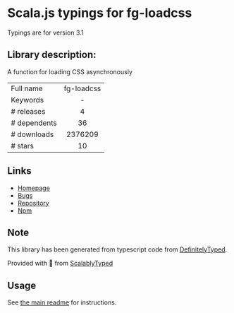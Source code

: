 
# Scala.js typings for fg-loadcss

Typings are for version 3.1

## Library description:
A function for loading CSS asynchronously

|                    |                 |
| ------------------ | :-------------: |
| Full name          | fg-loadcss |
| Keywords           | - |
| # releases         | 4 |
| # dependents       | 36 |
| # downloads        | 2376209 |
| # stars            | 10 |

## Links
- [Homepage](https://github.com/filamentgroup/loadCSS)
- [Bugs](https://github.com/filamentgroup/loadCSS/issues)
- [Repository](https://github.com/filamentgroup/loadCSS)
- [Npm](https://www.npmjs.com/package/fg-loadcss)
    


## Note
This library has been generated from typescript code from [DefinitelyTyped](https://definitelytyped.org).

Provided with :purple_heart: from [ScalablyTyped](https://github.com/oyvindberg/ScalablyTyped)

## Usage
See [the main readme](../../readme.md) for instructions.


